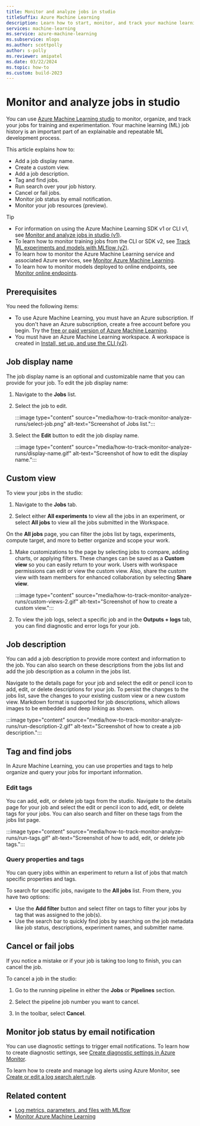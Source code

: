 ```yaml
---
title: Monitor and analyze jobs in studio
titleSuffix: Azure Machine Learning
description: Learn how to start, monitor, and track your machine learning experiment jobs with the Azure Machine Learning studio.
services: machine-learning
ms.service: azure-machine-learning
ms.subservice: mlops
ms.author: scottpolly
author: s-polly
ms.reviewer: amipatel
ms.date: 03/22/2024
ms.topic: how-to
ms.custom: build-2023
---
```


# Monitor and analyze jobs in studio

You can use [Azure Machine Learning studio](https://ml.azure.com) to monitor, organize, and track your jobs for training and experimentation. Your machine learning (ML) job history is an important part of an explainable and repeatable ML development process.

This article explains how to:

* Add a job display name.
* Create a custom view.
* Add a job description.
* Tag and find jobs.
* Run search over your job history.
* Cancel or fail jobs.
* Monitor job status by email notification.
* Monitor your job resources (preview).
 
> [!TIP]
> * For information on using the Azure Machine Learning SDK v1 or CLI v1, see [Monitor and analyze jobs in studio (v1)](./v1/how-to-track-monitor-analyze-runs.md).
> * To learn how to monitor training jobs from the CLI or SDK v2, see [Track ML experiments and models with MLflow (v2)](how-to-use-mlflow-cli-runs.md).
> * To learn how to monitor the Azure Machine Learning service and associated Azure services, see [Monitor Azure Machine Learning](monitor-azure-machine-learning.md).
> * To learn how to monitor models deployed to online endpoints, see [Monitor online endpoints](how-to-monitor-online-endpoints.md).

## Prerequisites

You need the following items:

* To use Azure Machine Learning, you must have an Azure subscription. If you don't have an Azure subscription, create a free account before you begin. Try the [free or paid version of Azure Machine Learning](https://azure.microsoft.com/pricing/purchase-options/azure-account?cid=msft_learn).
* You must have an Azure Machine Learning workspace. A workspace is created in [Install, set up, and use the CLI (v2)](how-to-configure-cli.md).

## Job display name 

The job display name is an optional and customizable name that you can provide for your job. To edit the job display name:

1. Navigate to the **Jobs** list. 

1. Select the job to edit.

    :::image type="content" source="media/how-to-track-monitor-analyze-runs/select-job.png" alt-text="Screenshot of Jobs list.":::

1. Select the **Edit** button to edit the job display name.

    :::image type="content" source="media/how-to-track-monitor-analyze-runs/display-name.gif" alt-text="Screenshot of how to edit the display name.":::

## Custom view 

To view your jobs in the studio: 
    
1. Navigate to the **Jobs** tab.
    
1. Select either **All experiments** to view all the jobs in an experiment, or select **All jobs** to view all the jobs submitted in the Workspace.

On the **All jobs** page, you can filter the jobs list by tags, experiments, compute target, and more to better organize and scope your work.  

1. Make customizations to the page by selecting jobs to compare, adding charts, or applying filters. These changes can be saved as a **Custom view** so you can easily return to your work. Users with workspace permissions can edit or view the custom view. Also, share the custom view with team members for enhanced collaboration by selecting **Share view**.

    :::image type="content" source="media/how-to-track-monitor-analyze-runs/custom-views-2.gif" alt-text="Screenshot of how to create a custom view.":::   

1. To view the job logs, select a specific job and in the **Outputs + logs** tab, you can find diagnostic and error logs for your job.

## Job description 

You can add a job description to provide more context and information to the job. You can also search on these descriptions from the jobs list and add the job description as a column in the jobs list. 

Navigate to the details page for your job and select the edit or pencil icon to add, edit, or delete descriptions for your job. To persist the changes to the jobs list, save the changes to your existing custom view or a new custom view. Markdown format is supported for job descriptions, which allows images to be embedded and deep linking as shown.

:::image type="content" source="media/how-to-track-monitor-analyze-runs/run-description-2.gif" alt-text="Screenshot of how to create a job description."::: 

## Tag and find jobs

In Azure Machine Learning, you can use properties and tags to help organize and query your jobs for important information.

### Edit tags

You can add, edit, or delete job tags from the studio. Navigate to the details page for your job and select the edit or pencil icon to add, edit, or delete tags for your jobs. You can also search and filter on these tags from the jobs list page.

:::image type="content" source="media/how-to-track-monitor-analyze-runs/run-tags.gif" alt-text="Screenshot of how to add, edit, or delete job tags.":::

### Query properties and tags

You can query jobs within an experiment to return a list of jobs that match specific properties and tags.

To search for specific jobs, navigate to the **All jobs** list. From there, you have two options:

- Use the **Add filter** button and select filter on tags to filter your jobs by tag that was assigned to the job(s).
- Use the search bar to quickly find jobs by searching on the job metadata like job status, descriptions, experiment names, and submitter name. 

## Cancel or fail jobs

If you notice a mistake or if your job is taking too long to finish, you can cancel the job.

To cancel a job in the studio:

1. Go to the running pipeline in either the **Jobs** or **Pipelines** section. 

1. Select the pipeline job number you want to cancel.

1. In the toolbar, select **Cancel**.

## Monitor job status by email notification

You can use diagnostic settings to trigger email notifications. To learn how to create diagnostic settings, see [Create diagnostic settings in Azure Monitor](/azure/azure-monitor/essentials/create-diagnostic-settings).

To learn how to create and manage log alerts using Azure Monitor, see [Create or edit a log search alert rule](/azure/azure-monitor/alerts/alerts-create-log-alert-rule).

## Related content

* [Log metrics, parameters, and files with MLflow](how-to-log-view-metrics.md)
* [Monitor Azure Machine Learning](monitor-azure-machine-learning.md)
